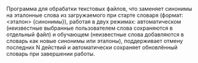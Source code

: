 Программа для обрабатки текстовых файлов, что заменяет синонимы на эталонные слова из загружаемого при старте словаря (формат: <эталон> {синонимы}), работая в двух режимах: автоматическом (неизвестные выбранные пользователем слова сохраняются в отдельный файл) и обучающем (неизвестные слова добавляются в словарь как новые синонимы или эталоны), поддерживает отмену последних N действий и автоматически сохраняет обновлённый словарь при завершении работы.
